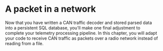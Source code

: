 # A packet in a network

Now that you have written a CAN traffic decoder and stored parsed data into
a persistent SQL database, you'll make one final adjustment to complete your
telemetry processing pipeline. In this chapter, you will adapt your code to
receive CAN traffic as packets over a radio network instead of reading from
a file.
